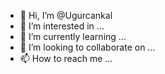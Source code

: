 - 👋 Hi, I’m @Ugurcankal
- 👀 I’m interested in ...
- 🌱 I’m currently learning ...
- 💞️ I’m looking to collaborate on ...
- 📫 How to reach me ...

<!---
Ugurcankal/Ugurcankal is a ✨ special ✨ repository because its `README.md` (this file) appears on your GitHub profile.
You can click the Preview link to take a look at your changes.
--->
